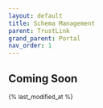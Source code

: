 ```yaml
---
layout: default
title: Schema Management
parent: TrustLink
grand_parent: Portal
nav_order: 1
---
```


## Coming Soon
<sub>{% last_modified_at %}</sub>